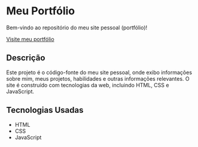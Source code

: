 # Meu Portfólio

Bem-vindo ao repositório do meu site pessoal (portfólio)!

[Visite meu portfólio](https://portfolio-rafaell.vercel.app/)

## Descrição

Este projeto é o código-fonte do meu site pessoal, onde exibo informações sobre mim, meus projetos, habilidades e outras informações relevantes. O site é construído com tecnologias da web, incluindo HTML, CSS e JavaScript.


## Tecnologias Usadas

- HTML
- CSS
- JavaScript

